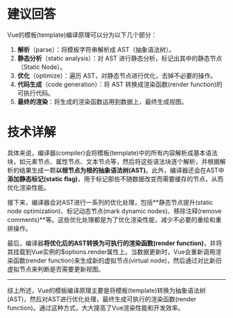 # 建议回答
Vue的模板(template)编译原理可以分为以下几个部分：

1. **解析**（parse）：将模板字符串解析成 AST（抽象语法树）。
2. **静态分析**（static analysis）：对 AST 进行静态分析，标记出其中的静态节点（Static Node）。
3. **优化**（optimize）：遍历 AST，对静态节点进行优化，去掉不必要的操作。
4. **代码生成**（code generation）：将 AST 转换成渲染函数(render function)的可执行代码。
5. **最终的渲染**：将生成的渲染函数运用到数据上，最终生成视图。
# 技术详解
具体来说，编译器(compiler)会将模板(template)中的所有内容解析成基本语法块，如元素节点、属性节点、文本节点等，然后将这些语法块逐个解析，并根据解析的结果生成一颗**以根节点为根的抽象语法树(AST)**。此外，编译器还会在AST中**添加静态标记(static flag)**，用于标记那些不随数据改变而需要缓存的节点，从而优化渲染性能。

接下来，编译器会对AST进行一系列的优化处理，包括**静态节点提升(static node optimization)、标记动态节点(mark dynamic nodes)、移除注释(remove comments)**等。这些优化处理都是为了优化渲染性能，减少不必要的重绘和重排操作。

最后，编译器**将优化后的AST转换为可执行的渲染函数(render function)**，并将其挂载到Vue实例的$options.render属性上。当数据更新时，Vue会重新调用渲染函数(render function)来生成新的虚拟节点(virtual node)，然后通过对比新旧虚拟节点来判断是否需要更新视图。

---

综上所述，Vue的模板编译原理主要是将模板(template)转换为抽象语法树(AST)，然后对AST进行优化处理，最终生成可执行的渲染函数(render function)。通过这种方式，大大提高了Vue渲染性能和开发效率。